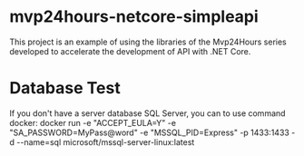 # mvp24hours-netcore-simpleapi
This project is an example of using the libraries of the Mvp24Hours series developed to accelerate the development of API with .NET Core.

# Database Test
If you don't have a server database SQL Server, you can to use command docker:
docker run -e "ACCEPT_EULA=Y" -e "SA_PASSWORD=MyPass@word" -e "MSSQL_PID=Express" -p 1433:1433 -d --name=sql microsoft/mssql-server-linux:latest